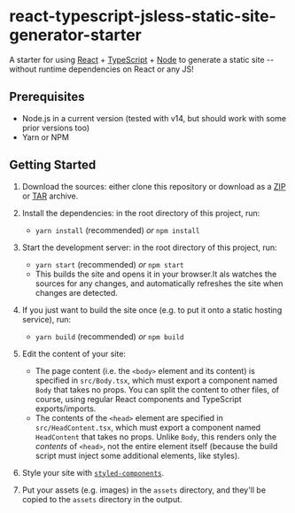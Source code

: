 # react-typescript-jsless-static-site-generator-starter

A starter for using [React](https://reactjs.org/) + [TypeScript](https://www.typescriptlang.org/) + [Node](https://nodejs.org/en/) to generate a static site -- without runtime dependencies on React or any JS!

## Prerequisites

- Node.js in a current version (tested with v14, but should work with some prior versions too)
- Yarn or NPM

## Getting Started

1. Download the sources: either clone this repository or download as a [ZIP](https://gitlab.com/lehnerpat/react-typescript-jsless-static-site-generator-starter/-/archive/master/react-typescript-jsless-static-site-generator-starter-master.zip) or [TAR](https://gitlab.com/lehnerpat/react-typescript-jsless-static-site-generator-starter/-/archive/master/react-typescript-jsless-static-site-generator-starter-master.tar.gz) archive.

2. Install the dependencies: in the root directory of this project, run:

   - `yarn install` (recommended) _or_ `npm install`

3. Start the development server: in the root directory of this project, run:

   - `yarn start` (recommended) _or_ `npm start`
   - This builds the site and opens it in your browser.It als watches the sources for any changes, and automatically refreshes the site when changes are detected.

4. If you just want to build the site once (e.g. to put it onto a static hosting service), run:

   - `yarn build` (recommended) _or_ `npm build`

5. Edit the content of your site:

   - The page content (i.e. the `<body>` element and its content) is specified in `src/Body.tsx`, which must export a component named `Body` that takes no props. You can split the content to other files, of course, using regular React components and TypeScript exports/imports.
   - The contents of the `<head>` element are specified in `src/HeadContent.tsx`, which must export a component named `HeadContent` that takes no props. Unlike `Body`, this renders only the _contents_ of `<head>`, not the entire element itself (because the build script must inject some additional elements, like styles).

6. Style your site with [`styled-components`](https://styled-components.com/).

7. Put your assets (e.g. images) in the `assets` directory, and they'll be copied to the `assets` directory in the output.
